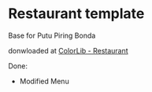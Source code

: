 # Restaurant template
Base for Putu Piring Bonda

donwloaded at [ColorLib - Restaurant](https://colorlib.com/wp/template/restaurant/)

Done:
- Modified Menu
